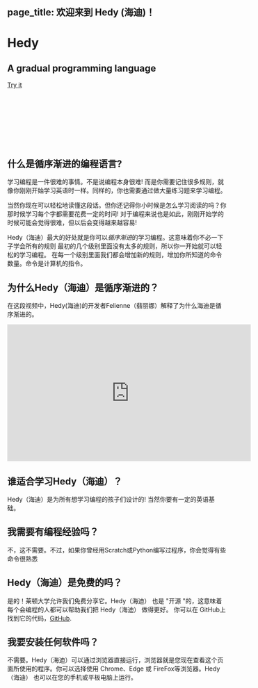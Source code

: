 page_title: 欢迎来到 Hedy (海迪)！
---
<div class="-mx-16 -my-12 px-16 py-8 mb-8 bg-cover flex items-center" style="background-image: url(/images/header.jpg); height: 250px; position: relative;">
  <div class="flex-1">
    <h1 class="font-bold font-slab text-white text-6xl text-shadow-md tracking-wide">Hedy</h1>
    <h2 class="font-sans font-light text-white text-shadow-md tracking-wide my-1">A gradual programming language</h2>
  </div>
  <div class="flex-none">
    <a class="green-btn text-white px-8 py-4" href="/hedy">Try it</a>
  </div>
</div>

## 什么是循序渐进的编程语言?

学习编程是一件很难的事情。不是说编程本身很难! 而是你需要记住很多规则，就像你刚刚开始学习英语时一样。同样的，你也需要通过做大量练习题来学习编程。

当然你现在可以轻松地读懂这段话。但你还记得你小时候是怎么学习阅读的吗？你那时候学习每个字都需要花费一定的时间!
对于编程来说也是如此，刚刚开始学的时候可能会觉得很难，但以后会变得越来越容易!

Hedy（海迪）最大的好处就是你可以*循序渐进*的学习编程。这意味着你不必一下子学会所有的规则
最初的几个级别里面没有太多的规则，所以你一开始就可以轻松的学习编程。
在每一个级别里面我们都会增加新的规则，增加你所知道的命令数量。命令是计算机的指令。


## 为什么Hedy（海迪）是循序渐进的？

在这段视频中，Hedy(海迪)的开发者Felienne（翡丽娜）解释了为什么海迪是循序渐进的。

<center>
<iframe width="560" height="315" src="https://www.youtube.com/embed/EdqT313rM40" frameborder="0" allow="accelerometer; autoplay; encrypted-media; gyroscope; picture-in-picture" allowfullscreen></iframe>
</center>

## 谁适合学习Hedy（海迪）？

Hedy（海迪）是为所有想学习编程的孩子们设计的! 当然你要有一定的英语基础。


## 我需要有编程经验吗？

不，这不需要。不过，如果你曾经用Scratch或Python编写过程序，你会觉得有些命令很熟悉

## Hedy（海迪）是免费的吗？

是的！莱顿大学允许我们免费分享它。Hedy（海迪） 也是 "开源 "的，这意味着每个会编程的人都可以帮助我们把 Hedy（海迪） 做得更好。
你可以在 GitHub上找到它的代码，[GitHub](https://github.com/Felienne/hedy).

## 我要安装任何软件吗？

不需要。Hedy（海迪）可以通过浏览器直接运行，浏览器就是您现在查看这个页面所使用的程序。你可以选择使用 Chrome、Edge 或 FireFox等浏览器。Hedy（海迪） 也可以在您的手机或平板电脑上运行。

